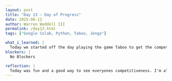 ```yaml
---
layout: post
title: "Day 13 – Day of Progress"
date: 2025-06-12
author: Warren Waddell III
permalink: /day13.html
tags: ["Google Colab, Python, Taboo, Jenga"]

what_i_learned: |
  Today we started off the day playing the game Taboo to get the competitive spirit out of everyone. It was a fun and enjoyable bonding experience for everyone. Then we played jenga as teams. Then we learned how to use overleaf which is a good way for researchers to create scicentific documents. It seems pretty easy to use and master and possibly something that I could put on my resume. 
blockers: |
  No Blockers

reflection: |
  Today was fun and a good way to see everyones competitiveness. I'm also glad we got to talk to administration about some possible events we could possibly do. Im also glad I got to use overleaf so I can put on my resume as something that I know how to do. My group also got to start working on the real code of our project. It is a lot harder than I expected but im ready for the challenge. I also got to speak to another professor about my project and he really opened my eyes to thinking like an engineer when it comes to research.
---
```

